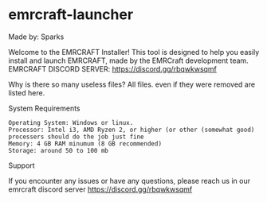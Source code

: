 # emrcraft-launcher
Made by: Sparks

Welcome to the EMRCRAFT Installer! This tool is designed to help you easily install and launch EMRCRAFT, made by the EMRCraft development team.
EMRCRAFT DISCORD SERVER: https://discord.gg/rbqwkwsqmf

Why is there so many useless files?
 All files. even if they were removed are listed here. 

System Requirements

    Operating System: Windows or linux.
    Processor: Intel i3, AMD Ryzen 2, or higher (or other (somewhat good) processers should do the job just fine
    Memory: 4 GB RAM minumum (8 GB recommended)
    Storage: around 50 to 100 mb
    


Support

If you encounter any issues or have any questions, please reach us in our emrcraft discord server https://discord.gg/rbqwkwsqmf
